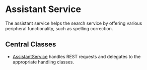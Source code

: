 # Assistant Service

The assistant service helps the search service by offering various peripheral functionality, such as spelling correction.

## Central Classes

* [AssistantService](src/main/java/nu/marginalia/assistant/AssistantService.java) handles REST requests and delegates to the appropriate handling classes. 